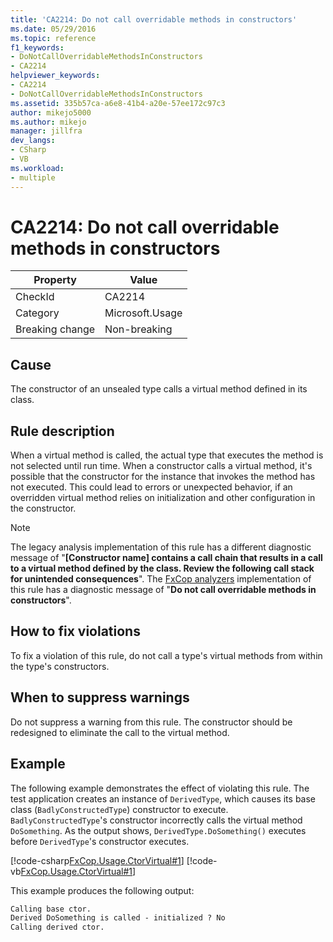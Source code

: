 ```yaml
---
title: 'CA2214: Do not call overridable methods in constructors'
ms.date: 05/29/2016
ms.topic: reference
f1_keywords:
- DoNotCallOverridableMethodsInConstructors
- CA2214
helpviewer_keywords:
- CA2214
- DoNotCallOverridableMethodsInConstructors
ms.assetid: 335b57ca-a6e8-41b4-a20e-57ee172c97c3
author: mikejo5000
ms.author: mikejo
manager: jillfra
dev_langs:
- CSharp
- VB
ms.workload:
- multiple
---
```

# CA2214: Do not call overridable methods in constructors

|Property|Value|
|-|-|
|CheckId|CA2214|
|Category|Microsoft.Usage|
|Breaking change|Non-breaking|

## Cause

The constructor of an unsealed type calls a virtual method defined in its class.

## Rule description

When a virtual method is called, the actual type that executes the method is not selected until run time. When a constructor calls a virtual method, it's possible that the constructor for the instance that invokes the method has not executed. This could lead to errors or unexpected behavior, if an overridden virtual method relies on initialization and other configuration in the constructor.

> [!NOTE]
> The legacy analysis implementation of this rule has a different diagnostic message of "**\[Constructor name] contains a call chain that results in a call to a virtual method defined by the class. Review the following call stack for unintended consequences**". The [FxCop analyzers](install-fxcop-analyzers.md) implementation of this rule has a diagnostic message of "**Do not call overridable methods in constructors**".

## How to fix violations

To fix a violation of this rule, do not call a type's virtual methods from within the type's constructors.

## When to suppress warnings

Do not suppress a warning from this rule. The constructor should be redesigned to eliminate the call to the virtual method.

## Example

The following example demonstrates the effect of violating this rule. The test application creates an instance of `DerivedType`, which causes its base class (`BadlyConstructedType`) constructor to execute. `BadlyConstructedType`'s constructor incorrectly calls the virtual method `DoSomething`. As the output shows, `DerivedType.DoSomething()` executes before `DerivedType`'s constructor executes.

[!code-csharp[FxCop.Usage.CtorVirtual#1](../code-quality/codesnippet/CSharp/ca2214-do-not-call-overridable-methods-in-constructors_1.cs)]
[!code-vb[FxCop.Usage.CtorVirtual#1](../code-quality/codesnippet/VisualBasic/ca2214-do-not-call-overridable-methods-in-constructors_1.vb)]

This example produces the following output:

```txt
Calling base ctor.
Derived DoSomething is called - initialized ? No
Calling derived ctor.
```
